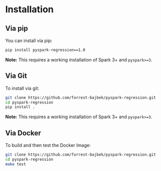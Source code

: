 # Installation
## Via pip
You can install via pip:
```bash
pip install pyspark-regression==1.0
```
**Note:** This requires a working installation of Spark 3+ and `pyspark>=3`.

## Via Git
To install via git:
```bash
git clone https://github.com/forrest-bajbek/pyspark-regression.git
cd pyspark-regression
pip install .
```
**Note:** This requires a working installation of Spark 3+ and `pyspark>=3`.

## Via Docker
To build and then test the Docker Image:
```bash
git clone https://github.com/forrest-bajbek/pyspark-regression.git
cd pyspark-regression
make test
```